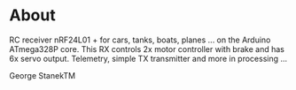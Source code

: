 # About
RC receiver nRF24L01 + for cars, tanks, boats, planes ... on the Arduino ATmega328P core. This RX controls 2x motor controller with brake and has 6x servo output. 
Telemetry, simple TX transmitter and more in processing ...

George StanekTM
